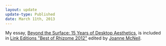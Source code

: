```yaml
---
layout: update
update-type: Published
date: March 11th, 2013
---
```


My essay, <a title="Beyond the Surface: 15 Years of Desktop Aesthetics" href="http://rhizome.org/editorial/2012/mar/14/beyond-surface-15-years-desktop-aesthetics/">Beyond the Surface: 15 Years of Desktop Aesthetics</a>, is included in <a title="Link Editions 'Best of Rhizome 2012'" href="http://www.linkartcenter.eu/archives/2426">Link Editions "Best of Rhizome 2012"</a> edited by <a title="Joanne McNeil" href="http://www.joannemcneil.com/">Joanne McNeil</a>.

